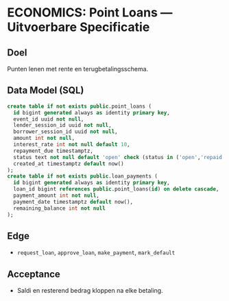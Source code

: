 # ECONOMICS: Point Loans — Uitvoerbare Specificatie

## Doel
Punten lenen met rente en terugbetalingsschema.

## Data Model (SQL)
```sql
create table if not exists public.point_loans (
  id bigint generated always as identity primary key,
  event_id uuid not null,
  lender_session_id uuid not null,
  borrower_session_id uuid not null,
  amount int not null,
  interest_rate int not null default 10,
  repayment_due timestamptz,
  status text not null default 'open' check (status in ('open','repaid','defaulted','cancelled')),
  created_at timestamptz default now()
);
create table if not exists public.loan_payments (
  id bigint generated always as identity primary key,
  loan_id bigint references public.point_loans(id) on delete cascade,
  payment_amount int not null,
  payment_date timestamptz default now(),
  remaining_balance int not null
);
```

## Edge
- `request_loan`, `approve_loan`, `make_payment`, `mark_default`

## Acceptance
- Saldi en resterend bedrag kloppen na elke betaling.
